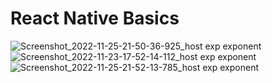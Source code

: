 # React Native Basics
 

![Screenshot_2022-11-25-21-50-36-925_host exp exponent](https://user-images.githubusercontent.com/56751643/204022606-a1dec614-2ccc-4f5e-9ec7-2bb6bb9c19dc.jpg)
![Screenshot_2022-11-23-17-52-14-112_host exp exponent](https://user-images.githubusercontent.com/56751643/204022616-3edec7d4-7640-46dd-90bc-75c73639ae1b.jpg)
![Screenshot_2022-11-25-21-52-13-785_host exp exponent](https://user-images.githubusercontent.com/56751643/204022621-d44c6a1e-a821-4cb0-a4b9-881fdf2e8426.jpg)


